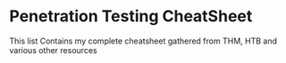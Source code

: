 # Penetration Testing CheatSheet
This list Contains my complete cheatsheet gathered from THM, HTB and various other resources
